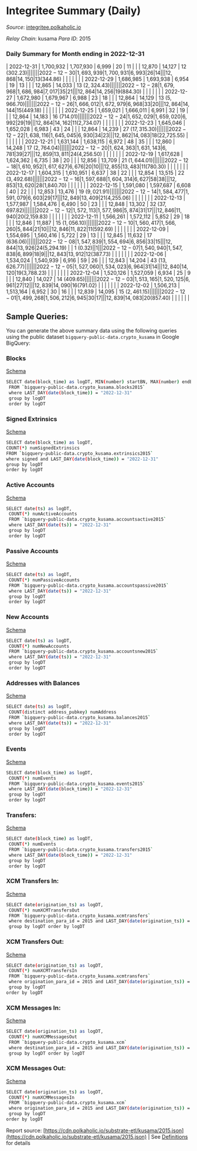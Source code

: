 # Integritee Summary (Daily)

_Source_: [integritee.polkaholic.io](https://integritee.polkaholic.io)

*Relay Chain*: kusama
*Para ID*: 2015



### Daily Summary for Month ending in 2022-12-31


| 2022-12-31 | 1,700,932 | 1,707,930 | 6,999 | 20 | 11 |  |  | 12,870 | 14,127 | 12 ($302.23) |   |   |  |  |  |
| 2022-12-30 | 1,693,939 | 1,700,931 | 6,993 | 26 | 14 |  |  | 12,868 | 14,150 | 13 ($344.86) |   |   |  |  |  |
| 2022-12-29 | 1,686,985 | 1,693,938 | 6,954 | 19 | 13 |  |  | 12,865 | 14,033 | 13 ($2,324.43) |   |   |  |  |  |
| 2022-12-28 | 1,679,968 | 1,686,984 | 7,017 | 35 | 21 |  |  | 12,864 | 14,256 | 19 ($884.30) |   |   |  |  |  |
| 2022-12-27 | 1,672,980 | 1,679,967 | 6,988 | 23 | 18 |  |  | 12,864 | 14,129 | 13 ($5,966.70) |   |   |  |  |  |
| 2022-12-26 | 1,666,012 | 1,672,979 | 6,968 | 33 | 20 |  |  | 12,864 | 14,144 | 15 ($449.18) |   |   |  |  |  |
| 2022-12-25 | 1,659,021 | 1,666,011 | 6,991 | 32 | 19 |  |  | 12,864 | 14,183 | 16 ($714.01) |   |   |  |  |  |
| 2022-12-24 | 1,652,029 | 1,659,020 | 6,992 | 29 | 19 |  |  | 12,864 | 14,162 | 11 ($2,734.07) |   |   |  |  |  |
| 2022-12-23 | 1,645,046 | 1,652,028 | 6,983 | 43 | 24 |  |  | 12,864 | 14,239 | 27 ($17,315.30) |   |   |  |  |  |
| 2022-12-22 | 1,638,116 | 1,645,045 | 6,930 | 34 | 23 |  |  | 12,862 | 14,083 | 18 ($22,725.55) |   |   |  |  |  |
| 2022-12-21 | 1,631,144 | 1,638,115 | 6,972 | 48 | 35 |  |  | 12,860 | 14,248 | 17 ($2,764.04) |   |   |  |  |  |
| 2022-12-20 | 1,624,363 | 1,631,143 | 6,781 | 39 | 27 |  |  | 12,859 | 13,811 | 24 ($4,256.50) |   |   |  |  |  |
| 2022-12-19 | 1,617,628 | 1,624,362 | 6,735 | 38 | 20 |  |  | 12,856 | 13,709 | 21 ($1,644.01) |   |   |  |  |  |
| 2022-12-18 | 1,610,952 | 1,617,627 | 6,676 | 20 | 10 |  |  | 12,855 | 13,483 | 11 ($780.30) |   |   |  |  |  |
| 2022-12-17 | 1,604,315 | 1,610,951 | 6,637 | 38 | 22 |  |  | 12,854 | 13,515 | 22 ($3,492.68) |   |   |  |  |  |
| 2022-12-16 | 1,597,688 | 1,604,314 | 6,627 | 58 | 38 |  |  | 12,853 | 13,620 | 28 ($1,840.70) |   |   |  |  |  |
| 2022-12-15 | 1,591,080 | 1,597,687 | 6,608 | 40 | 22 |  |  | 12,853 | 13,476 | 19 ($9,021.91) |   |   |  |  |  |
| 2022-12-14 | 1,584,477 | 1,591,079 | 6,603 | 29 | 17 |  |  | 12,849 | 13,409 | 21 ($4,255.06) |   |   |  |  |  |
| 2022-12-13 | 1,577,987 | 1,584,476 | 6,490 | 50 | 23 |  |  | 12,848 | 13,302 | 32 ($37,697.82) |   |   |  |  |  |
| 2022-12-12 | 1,572,113 | 1,577,986 | 5,874 | 31 | 17 |  |  | 12,846 | 11,940 | 20 ($2,159.83) |   |   |  |  |  |
| 2022-12-11 | 1,566,261 | 1,572,112 | 5,852 | 29 | 18 |  |  | 12,846 | 11,887 | 15 ($1,056.10) |   |   |  |  |  |
| 2022-12-10 | 1,560,417 | 1,566,260 | 5,844 | 21 | 10 |  |  | 12,846 | 11,822 | 11 ($592.69) |   |   |  |  |  |
| 2022-12-09 | 1,554,695 | 1,560,416 | 5,722 | 29 | 13 |  |  | 12,845 | 11,632 | 17 ($636.06) |   |   |  |  |  |
| 2022-12-08 | 1,547,839 | 1,554,694 | 6,856 | 33 | 15 |  |  | 12,844 | 13,926 | 24 ($5,294.19) |   | 1 ($0.32) |  | 1 |  |
| 2022-12-07 | 1,540,940 | 1,547,838 | 6,899 | 18 | 9 |  |  | 12,843 | 13,912 | 12 ($387.73) |   |   |  |  |  |
| 2022-12-06 | 1,534,024 | 1,540,939 | 6,916 | 59 | 26 |  |  | 12,843 | 14,204 | 43 ($13,626.77) |   |   |  |  |  |
| 2022-12-05 | 1,527,060 | 1,534,023 | 6,964 | 31 | 14 |  |  | 12,840 | 14,120 | 19 ($3,788.23) |   |   |  |  |  |
| 2022-12-04 | 1,520,126 | 1,527,059 | 6,934 | 25 | 9 |  |  | 12,840 | 14,027 | 14 ($409.65) |   |   |  |  |  |
| 2022-12-03 | 1,513,165 | 1,520,125 | 6,961 | 27 | 12 |  |  | 12,839 | 14,090 | 16 ($791.02) |   |   |  |  |  |
| 2022-12-02 | 1,506,213 | 1,513,164 | 6,952 | 30 | 16 |  |  | 12,839 | 14,095 | 15 ($2,461.15) |   |   |  |  |  |
| 2022-12-01 | 1,499,268 | 1,506,212 | 6,945 | 30 | 17 |  |  | 12,839 | 14,083 | 20 ($857.40) |   |   |  |  |  |

## Sample Queries:
You can generate the above summary data using the following queries using the public dataset `bigquery-public-data.crypto_kusama` in Google BigQuery:


### Blocks 

[Schema](https://github.com/colorfulnotion/substrate-etl/blob/main/schema/blocks.json)

```bash
SELECT date(block_time) as logDT, MIN(number) startBN, MAX(number) endBN, COUNT(*) numBlocks 
 FROM `bigquery-public-data.crypto_kusama.blocks2015`  
 where LAST_DAY(date(block_time)) = "2022-12-31" 
 group by logDT 
 order by logDT
```

### Signed Extrinsics 

[Schema](https://github.com/colorfulnotion/substrate-etl/blob/main/schema/extrinsics.json)

```bash
SELECT date(block_time) as logDT, 
COUNT(*) numSignedExtrinsics 
FROM `bigquery-public-data.crypto_kusama.extrinsics2015`  
where signed and LAST_DAY(date(block_time)) = "2022-12-31" 
group by logDT 
order by logDT
```

### Active Accounts 

[Schema](https://github.com/colorfulnotion/substrate-etl/blob/main/schema/accountsactive.json)

```bash
SELECT date(ts) as logDT, 
 COUNT(*) numActiveAccounts 
 FROM `bigquery-public-data.crypto_kusama.accountsactive2015` 
 where LAST_DAY(date(ts)) = "2022-12-31" 
 group by logDT 
 order by logDT
```

### Passive Accounts 

[Schema](https://github.com/colorfulnotion/substrate-etl/blob/main/schema/accountspassive.json)

```bash
SELECT date(ts) as logDT, 
 COUNT(*) numPassiveAccounts 
 FROM `bigquery-public-data.crypto_kusama.accountspassive2015` 
 where LAST_DAY(date(ts)) = "2022-12-31" 
 group by logDT 
 order by logDT
```

### New Accounts 

[Schema](https://github.com/colorfulnotion/substrate-etl/blob/main/schema/accountsnew.json)

```bash
SELECT date(ts) as logDT, 
 COUNT(*) numNewAccounts 
 FROM `bigquery-public-data.crypto_kusama.accountsnew2015` 
 where LAST_DAY(date(ts)) = "2022-12-31" 
 group by logDT
 order by logDT
```

### Addresses with Balances 

[Schema](https://github.com/colorfulnotion/substrate-etl/blob/main/schema/balances.json)

```bash
SELECT date(ts) as logDT,
 COUNT(distinct address_pubkey) numAddress 
 FROM `bigquery-public-data.crypto_kusama.balances2015` 
 where LAST_DAY(date(ts)) = "2022-12-31" 
 group by logDT 
 order by logDT
```

### Events 

[Schema](https://github.com/colorfulnotion/substrate-etl/blob/main/schema/events.json)

```bash
SELECT date(block_time) as logDT, 
 COUNT(*) numEvents 
 FROM `bigquery-public-data.crypto_kusama.events2015` 
 where LAST_DAY(date(block_time)) = "2022-12-31" 
 group by logDT 
 order by logDT
```

### Transfers:

[Schema](https://github.com/colorfulnotion/substrate-etl/blob/main/schema/transfers.json)

```bash
SELECT date(block_time) as logDT, 
 COUNT(*) numEvents 
 FROM `bigquery-public-data.crypto_kusama.transfers2015` 
 where LAST_DAY(date(block_time)) = "2022-12-31" 
 group by logDT 
 order by logDT
```

### XCM Transfers In: 

[Schema](https://github.com/colorfulnotion/substrate-etl/blob/main/schema/xcmtransfers.json)

```bash
SELECT date(origination_ts) as logDT, 
 COUNT(*) numXCMTransfersOut 
 FROM `bigquery-public-data.crypto_kusama.xcmtransfers` 
 where destination_para_id = 2015 and LAST_DAY(date(origination_ts)) = "2022-12-31" 
 group by logDT order by logDT
```

### XCM Transfers Out: 

[Schema](https://github.com/colorfulnotion/substrate-etl/blob/main/schema/xcmtransfers.json)

```bash
SELECT date(origination_ts) as logDT, 
 COUNT(*) numXCMTransfersIn 
 FROM `bigquery-public-data.crypto_kusama.xcmtransfers` 
 where origination_para_id = 2015 and LAST_DAY(date(origination_ts)) = "2022-12-31" 
 group by logDT 
order by logDT
```

### XCM Messages In: 

[Schema](https://github.com/colorfulnotion/substrate-etl/blob/main/schema/xcm.json)

```bash
SELECT date(origination_ts) as logDT, 
 COUNT(*) numXCMMessagesOut 
 FROM `bigquery-public-data.crypto_kusama.xcm` 
 where destination_para_id = 2015 and LAST_DAY(date(origination_ts)) = "2022-12-31" 
 group by logDT order by logDT
```

### XCM Messages Out: 

[Schema](https://github.com/colorfulnotion/substrate-etl/blob/main/schema/xcm.json)

```bash
SELECT date(origination_ts) as logDT, 
 COUNT(*) numXCMMessagesIn 
 FROM `bigquery-public-data.crypto_kusama.xcm` 
 where origination_para_id = 2015 and LAST_DAY(date(origination_ts)) = "2022-12-31" 
 group by logDT 
order by logDT
```


Report source: [https://cdn.polkaholic.io/substrate-etl/kusama/2015.json](https://cdn.polkaholic.io/substrate-etl/kusama/2015.json) | See [Definitions](/DEFINITIONS.md) for details

